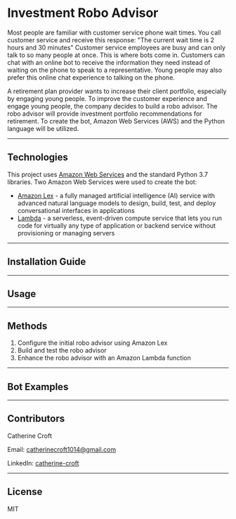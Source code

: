 # Investment Robo Advisor
Most people are familiar with customer service phone wait times. You call customer service and receive this response: "The current wait time is 2 hours and 30 minutes" Customer service employees are busy and can only talk to so many people at once. This is where bots come in. Customers can chat with an online bot to receive the information they need instead of waiting on the phone to speak to a representative. Young people may also prefer this online chat experience to talking on the phone.

A retirement plan provider wants to increase their client portfolio, especially by engaging young people. To improve the customer experience and engage young people, the company decides to build a robo advisor. The robo advisor will provide investment portfolio recommendations for retirement. To create the bot, Amazon Web Services (AWS) and the Python language will be utilized. 

---

## Technologies 
This project uses [Amazon Web Services](https://aws.amazon.com/) and the standard Python 3.7 libraries. Two Amazon Web Services were used to create the bot:
* [Amazon Lex](https://aws.amazon.com/lex/) - a fully managed artificial intelligence (AI) service with advanced natural language models to design, build, test, and deploy conversational interfaces in applications
* [Lambda](https://aws.amazon.com/lambda/) - a serverless, event-driven compute service that lets you run code for virtually any type of application or backend service without provisioning or managing servers

---

## Installation Guide


---

## Usage

---

## Methods
1. Configure the initial robo advisor using Amazon Lex
2. Build and test the robo advisor
3. Enhance the robo advisor with an Amazon Lambda function

---

## Bot Examples

---

## Contributors
Catherine Croft

Email: catherinecroft1014@gmail.com

LinkedIn: [catherine-croft](https://www.linkedin.com/in/catherine-croft-4715481aa/)

---

## License 
MIT